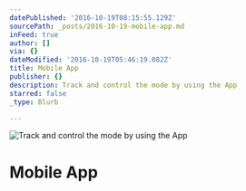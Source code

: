 ```yaml
---
datePublished: '2016-10-19T08:15:55.129Z'
sourcePath: _posts/2016-10-19-mobile-app.md
inFeed: true
author: []
via: {}
dateModified: '2016-10-19T05:46:19.082Z'
title: Mobile App
publisher: {}
description: Track and control the mode by using the App
starred: false
_type: Blurb

---
```

![Track and control the mode by using the App](https://the-grid-user-content.s3-us-west-2.amazonaws.com/0b1018c5-2cb8-44b4-8e52-a33ae5599ee8.jpg)

# Mobile App